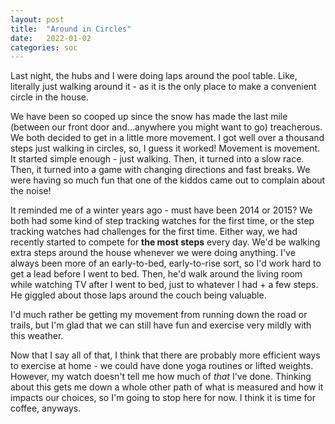 ```yaml
---
layout: post
title:  "Around in Circles"
date:   2022-01-02
categories: soc
---
```


Last night, the hubs and I were doing laps around the pool table. Like, literally just walking around it - as it is the only place to make a convenient circle in the house. 

We have been so cooped up since the snow has made the last mile (between our front door and...anywhere you might want to go) treacherous. We both decided to get in a little more movement. I got well over a thousand steps just walking in circles, so, I guess it worked! Movement is movement. It started simple enough - just walking. Then, it turned into a slow race. Then, it turned into a game with changing directions and fast breaks. We were having so much fun that one of the kiddos came out to complain about the noise! 

It reminded me of a winter years ago - must have been 2014 or 2015? We both had some kind of step tracking watches for the first time, or the step tracking watches had challenges for the first time. Either way, we had recently started to compete for **the most steps** every day. We'd be walking extra steps around the house whenever we were doing anything. I've always been more of an early-to-bed, early-to-rise sort, so I'd work hard to get a lead before I went to bed. Then, he'd walk around the living room while watching TV after I went to bed, just to whatever I had + a few steps. He giggled about those laps around the couch being valuable. 

I'd much rather be getting my movement from running down the road or trails, but I'm glad that we can still have fun and exercise very mildly with this weather.

Now that I say all of that, I think that there are probably more efficient ways to exercise at home - we could have done yoga routines or lifted weights. However, my watch doesn't tell me how much of *that* I've done. Thinking about this gets me down a whole other path of what is measured and how it impacts our choices, so I'm going to stop here for now. I think it is time for coffee, anyways.



